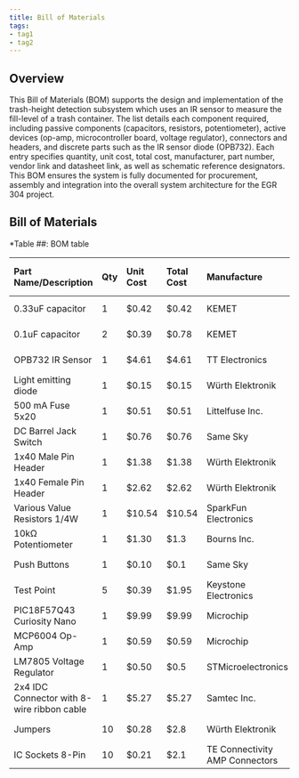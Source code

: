 ```yaml
---
title: Bill of Materials
tags:
- tag1
- tag2
---
```


## Overview
This Bill of Materials (BOM) supports the design and implementation of the trash-height detection subsystem which uses an IR sensor to measure the fill-level of a trash container. The list details each component required, including passive components (capacitors, resistors, potentiometer), active devices (op-amp, microcontroller board, voltage regulator), connectors and headers, and discrete parts such as the IR sensor diode (OPB732). Each entry specifies quantity, unit cost, total cost, manufacturer, part number, vendor link and datasheet link, as well as schematic reference designators. This BOM ensures the system is fully documented for procurement, assembly and integration into the overall system architecture for the EGR 304 project.

## Bill of Materials

*Table ##: BOM table

| **Part Name/Description** | **Qty** | **Unit Cost** | **Total Cost** | **Manufacture** | **Manufacturer #** | **Vendor Link** |**Datasheet Link** | **Schematic Reference Designators** |
|:--------------------|:----|:---------------|:-----|:--------|:-----|:-----|:----|:-----|
0.33uF capacitor | 1 | $0.42 | $0.42 | KEMET | C322C334Z5U5TA | [DigiKey](https://www.digikey.com/en/products/detail/kemet/C322C334Z5U5TA/3726088?gclsrc=aw.ds&gad_source=1&gad_campaignid=20228387720&gclid=Cj0KCQjwmYzIBhC6ARIsAHA3IkTUvAUXjaSi9dtqd5UQ1oWlLs1yzOiD5bXtdA-xDQW9BfX5BuDegBMaAuZIEALw_wcB) | [datasheet link](https://www.yageogroup.com/content/datasheet/asset/file/KEM_C1051_GOLDMAX_Z5U) | C1 |
0.1uF capacitor | 2 | $0.39 | $0.78 | KEMET | C322C104M5U5TA | [DigiKey](&gclid=Cj0KCQjwmYzIBhC6ARIsAHA3IkQtVsDJy4La9kynxretCKE3b74tBP1tosbPa4mKWG84mkcgQY-QJS8aAqSAEALw_wcB) | [datasheet link](https://www.yageogroup.com/content/datasheet/asset/file/KEM_C1051_GOLDMAX_Z5U) | C2,C3 |
OPB732 IR Sensor |	1	| $4.61 | $4.61	| TT Electronics |	OPB732	| [DigiKey](https://www.digikey.com/en/products/detail/tt-electronics-optek-technology/OPB732/1637069?gclsrc=aw.ds&gad_source=1&gad_campaignid=21273973101&gclid=Cj0KCQjwmYzIBhC6ARIsAHA3IkSRhO-bFPHoLjwqIrTDQ04XzZY1NKeBzUZbvYei4oCVcpdpwbTVapcaAsXQEALw_wcB) | [datasheet link](https://www.ttelectronics.com/TTElectronics/media/ProductFiles/Datasheet/OPB732.pdf) |	D2 |
Light emitting diode	| 1	| $0.15 |	$0.15	| Würth Elektronik | 151051RS11000	| [DigiKey](https://www.digikey.com/en/products/detail/w-rth-elektronik/151051RS11000/4490012) | [datasheet link](https://www.we-online.com/components/products/datasheet/151051RS11000.pdf) |	D5 |
500 mA Fuse 5x20	|	1	|	$0.51 |	$0.51	|	Littelfuse Inc.	|	0217.500HXP	|	[DigiKey](https://www.digikey.com/en/products/detail/littelfuse-inc/0217.500HXP/777105)|	[datasheet link](https://www.littelfuse.com/assetdocs/littelfuse-fuse-217-datasheet?assetguid=af55be94-c42e-41b1-ad43-e070e09443fe)	|	F1	|
DC Barrel Jack Switch	|	1	|	$0.76 	|	$0.76	|	Same Sky 	|	PJ-102AH	|	[DigiKey](https://www.digikey.com/en/products/detail/same-sky-formerly-cui-devices-/PJ-102AH/408448?gclsrc=aw.ds&gad_source=1&gad_campaignid=20470400566&gclid=Cj0KCQjwmYzIBhC6ARIsAHA3IkQ00erxY84KaNb76f-GhoW7_KGTMajcxsxgxcxuDGf4zAuZBoELFjgaAgW8EALw_wcB)	|	[datasheet link](https://www.sameskydevices.com/product/resource/pj-102ah.pdf)	|	J1	|
1x40 Male Pin Header 	|	1	|	$1.38 	|	$1.38	|	Würth Elektronik	|	61304011121	|	[DigiKey](https://www.digikey.com/en/products/detail/w-rth-elektronik/61304011121/4846884?gclsrc=aw.ds&gad_source=1&gad_campaignid=20234014242&gclid=Cj0KCQjwmYzIBhC6ARIsAHA3IkQj74aD2qkyl9gXP1vvacIFSDxMCCTU2mZye2Md541CcTs5KLA_BYEaAigvEALw_wcB)	|	[datasheet link](https://www.we-online.com/components/products/datasheet/61304011121.pdf)	|	J2	|
1x40 Female Pin Header	|	1	|	$2.62 	|	$2.62	|	Würth Elektronik	|	61304011821	|	[DigiKey](https://www.digikey.com/en/products/detail/w-rth-elektronik/61304011821/17737790?gclsrc=aw.ds&gad_source=1&gad_campaignid=20234014242&gclid=Cj0KCQjwmYzIBhC6ARIsAHA3IkSrBbHIttfTkBAGKjd84wbJuTr9hJ_bDcTv-T7naRNIRnS72dbaa84aAneZEALw_wcB)	|	[datasheet link](https://www.we-online.com/components/products/datasheet/61304011821.pdf)	|	J3	|
Various Value Resistors 1/4W	|	1	|	$10.54 	|	$10.54	|	SparkFun Electronics	|	10969	|	[DigiKey](https://www.digikey.com/en/products/detail/sparkfun-electronics/10969/14671649?gclsrc=aw.ds&gad_source=1&gad_campaignid=20243136172&gclid=Cj0KCQjwmYzIBhC6ARIsAHA3IkRiqGplW81Ppf_4C1B_BSMUlbRJ_S3UcfGGw_oBA3Vsh1-jwst-gp0aAou3EALw_wcB)	|	n/a	|	R1-R10	|
10kΩ Potentiometer 	|	1	|	$1.30 	|	$1.3	|	Bourns Inc.	|	PDB181-K420F-103B	|	[DigiKey](https://www.digikey.com/en/products/detail/bourns-inc/PDB181-K420F-103B/3820297?gclsrc=aw.ds&gad_source=1&gad_campaignid=20243136172&gclid=Cj0KCQjwmYzIBhC6ARIsAHA3IkR9jV9QtwCW3rJsA_lZf-EDxB9t1bghQ9oKBLYGz6aEKhqkNydCvQoaAkEEEALw_wcB)	|	[datasheet link](https://www.bourns.com/docs/Product-Datasheets/PDB18.pdf)	|	RV1	|
Push Buttons	|	1	|	$0.10 	|	$0.1	|	Same Sky 	|	TS02-66-55-BK-100-LCR-D	|	[DigiKey](https://www.digikey.com/en/products/detail/same-sky-formerly-cui-devices-/TS02-66-55-BK-100-LCR-D/15634297?gclsrc=aw.ds&gad_source=1&gad_campaignid=20243136172&gclid=Cj0KCQjwmYzIBhC6ARIsAHA3IkShnAVMbs1ppFFGpDy-OZeny5IyB8qEd0es-Ol-RUmWaSK4jIJGIKcaAjNIEALw_wcB)	|	[datasheet link](https://www.sameskydevices.com/product/resource/ts02.pdf)	|	SW1	|
Test Point	|	5	|	$0.39 	|	$1.95	|	Keystone Electronics	|	5000	|	[DigiKey](https://www.digikey.com/en/products/detail/keystone-electronics/5000/255326?gclsrc=aw.ds&gad_source=1&gad_campaignid=20228387720&gclid=Cj0KCQjwmYzIBhC6ARIsAHA3IkTpAks25bo8SQJEHmZHCBSWT_xgnynZ6hOmM03b7lduz7YzHTczqk4aAtdXEALw_wcB)	|	[datasheet link](https://www.keyelco.com/userAssets/file/M65p56.pdf)	|	TP1	|
PIC18F57Q43 Curiosity Nano	|	1	|	$9.99 	|	$9.99	|	Microchip	|	DM164150	|	[Microchip](https://www.microchip.com/en-us/development-tool/dm164150)	|	[datasheet link](https://ww1.microchip.com/downloads/aemDocuments/documents/MCU08/ProductDocuments/UserGuides/PIC18F57Q43-Curiosity-Nano-HW-UserGuide-DS40002186B.pdf)	|	U1	|
MCP6004 Op-Amp 	|	1	|	$0.59 	|	$0.59	|	Microchip 	|	MCP6004-I/P	|	[DigiKey](https://www.digikey.com/en/products/detail/microchip-technology/MCP6004-I-P/523060?gclsrc=aw.ds&gad_source=1&gad_campaignid=20228387720&gclid=Cj0KCQjwmYzIBhC6ARIsAHA3IkSjsQhQYETDwKE0VAqZeh8Py-BHPtt5ne3Aae0VL7BBgn5xWTzKC5waAoUcEALw_wcB)	|	[datasheet link](https://ww1.microchip.com/downloads/en/DeviceDoc/MCP6001-1R-1U-2-4-1-MHz-Low-Power-Op-Amp-DS20001733L.pdf)	|	U2	|
LM7805 Voltage Regulator 	|	1	|	$0.50 	|	$0.5	|	STMicroelectronics	|	L7805CV	|	[DigiKey](https://www.digikey.com/en/products/detail/stmicroelectronics/L7805CV/585964?gclsrc=aw.ds&gad_source=1&gad_campaignid=20228387720&gclid=Cj0KCQjwmYzIBhC6ARIsAHA3IkT7l51KsMQlvT5aFTGSM2XdK1rWcEssLr9AxKhiESSAD9dUmHo0sXwaAvwdEALw_wcB)	|	[datasheet link](https://www.st.com/content/ccc/resource/technical/document/datasheet/41/4f/b3/b0/12/d4/47/88/CD00000444.pdf/files/CD00000444.pdf/jcr:content/translations/en.CD00000444.pdf)	|	U3	|
2x4 IDC Connector with 8-wire ribbon cable	|	1	|	$5.27 	|	$5.27	|	Samtec Inc.	|	IDSS-08-D-06.00-RW	|	[DigiKey](https://www.digikey.com/en/products/detail/samtec-inc/IDSS-08-D-06-00-RW/9733997)	|	[datasheet link](https://www.digikey.com/en/products/detail/samtec-inc/IDSS-08-D-06-00-RW/9733997)	|	U6	|
Jumpers	|	10	|	$0.28 	|	$2.8	|	Würth Elektronik	|	60900213421	|	[DigiKey](https://www.digikey.com/en/products/detail/w-rth-elektronik/60900213421/2508447?gclsrc=aw.ds&gad_source=1&gad_campaignid=20234014242&gclid=Cj0KCQjwmYzIBhC6ARIsAHA3IkQMud7idbNs65WLQuZnHl9jCsljuTxIC1ijsRRhDfBb-vuXHQKzqbsaAhOfEALw_wcB)	|	[datasheet link](https://www.we-online.com/components/products/datasheet/60900213421.pdf) |	n/a	|
IC Sockets 8-Pin	|	10	|	$0.21 	|	$2.1	|	TE Connectivity AMP Connectors	|	1-2199298-2	|	[DigiKey](https://www.digikey.com/en/products/detail/te-connectivity-amp-connectors/1-2199298-2/5022039?gclsrc=aw.ds&gad_source=1&gad_campaignid=20234014242&gclid=Cj0KCQjwmYzIBhC6ARIsAHA3IkQiOlzCmqA2vXbJeWMKFgAs_-2NHBWdR99ihq-Z9xXHAzUo6FPEXeEaAv_kEALw_wcB)|	[datasheet link](https://www.te.com/usa-en/product-1-2199298-2.datasheet.pdf)	|	n/a	|






